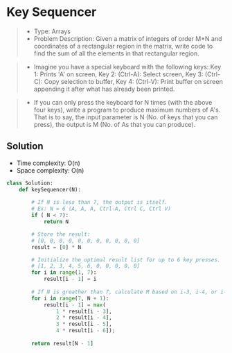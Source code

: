 # Key Sequencer

> - Type: Arrays
> - Problem Description: Given a matrix of integers of order M*N and coordinates of a rectangular region in the matrix, write code to find the sum of all the elements in that rectangular region.

> - Imagine you have a special keyboard with the following keys: Key 1:  Prints 'A' on screen, Key 2: (Ctrl-A): Select screen, Key 3: (Ctrl-C): Copy selection to buffer, Key 4: (Ctrl-V): Print buffer on screen appending it after what has already been printed. 

> - If you can only press the keyboard for N times (with the above four keys), write a program to produce maximum numbers of A's. That is to say, the input parameter is N (No. of keys that you can press), the output is M (No. of As that you can produce).

## Solution
- Time complexity: O(n)
- Space complexity: O(n)

```python
class Solution:
    def keySequencer(N):
    
        # If N is less than 7, the output is itself.
        # Ex: N = 6 (A, A, A, Ctrl-A, Ctrl C, Ctrl V)
        if ( N < 7):
            return N

        # Store the result:
        # [0, 0, 0, 0, 0, 0, 0, 0, 0, 0, 0]
        result = [0] * N

        # Initialize the optimal result list for up to 6 key presses.
        # [1, 2, 3, 4, 5, 6, 0, 0, 0, 0, 0]
        for i in range(1, 7): 
            result[i - 1] = i
        
        # If N is greather than 7, calculate M based on i-3, i-4, or i-5 key presses.
        for i in range(7, N + 1): 
            result[i - 1] = max(
                1 * result[i - 3], 
                2 * result[i - 4], 
                3 * result[i - 5], 
                4 * result[i - 6]); 
            
        return result[N - 1]
```